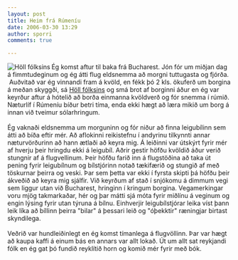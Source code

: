 ```yaml
---
layout: post
title: Heim frá Rúmeníu
date: 2006-03-30 13:29
author: sporri
comments: true

---
```

<img alt="Höll fólksins" align="left" src="http://static.fotolia.com/photos_mini/2006-08/110_F_379393_j4RFXL9oJGZrfTGCVocuisfTHisfyH.jpg" />Ég komst aftur til baka frá Bucharest. Jón fór um miðjan dag á fimmtudeginum og ég átti flug eldsnemma að morgni tuttugasta og fjórða. &nbsp;Auðvitað var ég vinnandi fram á kvöld, en fékk þó 2 kls. ökuferð um borgina á meðan skyggði, sá <a href="http://en.wikipedia.org/wiki/Palace_of_the_People_(Romania)">Höll fólksins</a> og smá brot af borginni áður en ég var keyrður aftur á hótelið að borða einmanna kvöldverð og fór snemma í rúmið. Næturlíf í Rúmeníu bíður betri tíma, enda ekki hægt að læra mikið um borg á innan við tveimur sólarhringum.<br />&nbsp;<br />Ég vaknaði eldsnemma um morguninn&nbsp;og fór niður að finna leigubílinn sem átti að bíða eftir mér. Að aflokinni reikistefnu í andyrinu tilkynnti annar næturvörðurinn að hann ætlaði að keyra mig. Á leiðinni var útskýrt fyrir mér af hverju þeir hringdu ekki á leigubíl. Aðrir gestir höfðu kvöldið áður verið stungnir af á flugvellinum. Þeir höfðu farið inn á flugstöðina að taka út pening fyrir leigubílnum og bílstjórinn notað tækifærið og stungið af með töskurnar þeirra og veski. Þar sem þetta var ekki í fyrsta skipti þá höfðu þeir ákveðið að keyra mig sjálfir.&nbsp;Við keyrðum af stað í snjókomu á dimmum vegi sem liggur utan við Bucharest, hringinn í kringum borgina.&nbsp;Vegamerkingar voru mjög takmarkaðar, hér og þar mátti sjá móta fyrir miðlínu á veginum og engin lýsing fyrir utan týruna á bílnu. Einhverjir leigubílstjórar leika víst þann leik líka að bíllinn þeirra "bilar" á þessari leið og "óþekktir" ræningjar birtast skyndilega. <br /><br />Veðrið var hundleiðinlegt en ég komst tímanlega á flugvöllinn. Þar var hægt að kaupa kaffi á einum bás en annars var allt lokað. Út um allt sat reykjandi fólk en ég gat þó fundið reyklítið horn og komið mér fyrir með bók.
